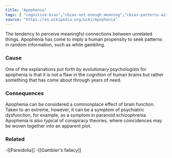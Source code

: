 ```yaml
---
title: "Apophenia"
tags: [ "cognitive-bias","cbias-not-enough-meaning","cbias-patterns-with-little-data"]
source: "https://en.wikipedia.org/wiki/Apophenia"
---
```


The tendency to perceive meaningful connections between unrelated things. Apophenia has come to imply a human propensity to seek patterns in random information, such as while gambling.

### Cause

One of the explanations put forth by evolutionary psychologists for apophenia is that it is not a flaw in the cognition of human brains but rather something that has come about through years of need.

### Consequences

Apophenia can be considered a commonplace effect of brain function. Taken to an extreme, however, it can be a symptom of psychiatric dysfunction, for example, as a symptom in paranoid schizophrenia.
Apophenia is also typical of conspiracy theories, where coincidences may be woven together into an apparent plot.

### Related

-[[Pareidolia]]
-[[Gambler's fallacy]]
